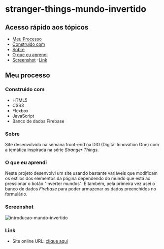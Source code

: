 # stranger-things-mundo-invertido

## Acesso rápido aos tópicos

- [Meu Processo](#meu-processo)
- [Construido com](#construido-com)
- [Sobre](#sobre)
- [O que eu aprendi](#o-que-eu-aprendi)
- [Screenshot](#screenshot)
-[Link](#link)

## Meu processo

### Construido com

- HTML5
- CSS3
- Flexbox
- JavaScript
- Banco de dados Firebase

### Sobre

Site desenvolvido na semana front-end na DIO (Digital Innovation One) com a temática inspirada na série *Stranger Things*.

### O que eu aprendi

Neste projeto desenvolvi um site usando bastante variáveis que modificam os estilos dos elementos da página dependendo do mundo que está ao pressionar o botão "inverter mundos". E também, pela primeira vez usei o banco de dados *Firebase* para poder armazenar os dados preenchidos no formulário.

### Screenshot
![introducao-mundo-invertido](https://user-images.githubusercontent.com/92189897/188353999-e61c1ed7-0613-4fbd-b675-182615d35eb0.png)

### Link
- Site online URL: [clique aqui](https://pedrohenriquesampaionovaes.github.io/stranger-things-mundo-invertido/)
